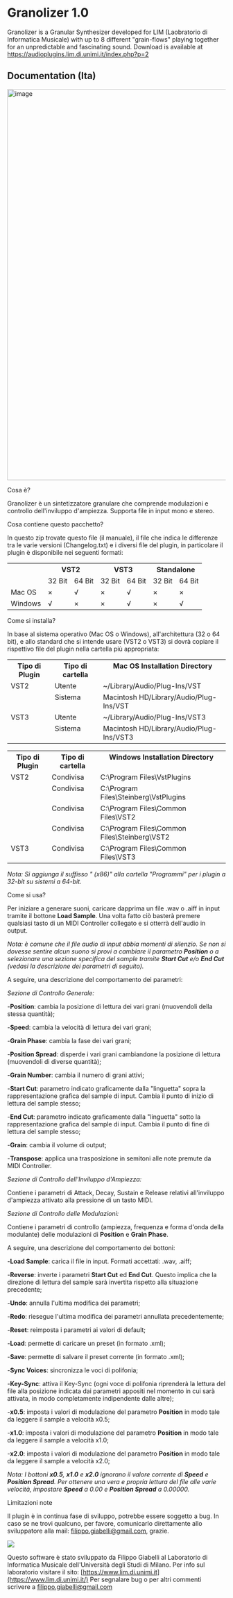 # Granolizer 1.0
Granolizer is a Granular Synthesizer developed for LIM (Laobratorio di Informatica Musicale) with up to 8 different "grain-flows" playing together for an unpredictable and fascinating sound.
Download is available at https://audioplugins.lim.di.unimi.it/index.php?p=2
## Documentation (Ita)
<img width="953" height="901" alt="image" src="https://github.com/user-attachments/assets/256a3cc3-600a-497a-bb6d-2c1082e3ddd1" />

Cosa è?

Granolizer è un sintetizzatore granulare che comprende modulazioni e controllo dell'inviluppo d'ampiezza. Supporta file in input mono e stereo.

Cosa contiene questo pacchetto?

In questo zip trovate questo file (il manuale), il file che indica le differenze tra le varie versioni (Changelog.txt) e i diversi file del plugin, in particolare il plugin è disponibile nei seguenti formati:

<table><tr><th rowspan="2" valign="top"></th><th colspan="2" valign="top">VST2</th><th colspan="2" valign="top">VST3</th><th colspan="2" valign="top">Standalone</th></tr>
<tr><td valign="top">32 Bit</td><td valign="top">64 Bit</td><td valign="top">32 Bit</td><td valign="top">64 Bit</td><td valign="top">32 Bit</td><td valign="top">64 Bit</td></tr>
<tr><td valign="top">Mac OS</td><td valign="top">×</td><td valign="top">√</td><td valign="top">×</td><td valign="top">√</td><td valign="top">×</td><td valign="top">×</td></tr>
<tr><td valign="top">Windows</td><td valign="top">√</td><td valign="top">×</td><td valign="top">×</td><td valign="top">√</td><td valign="top">×</td><td valign="top">√</td></tr>
</table>

Come si installa?

In base al sistema operativo (Mac OS o Windows), all'architettura (32 o 64 bit), e allo standard che si intende usare (VST2 o VST3) si dovrà copiare il rispettivo file del plugin nella cartella più appropriata:

<table><tr><th valign="top">Tipo di Plugin</th><th valign="top">Tipo di cartella</th><th valign="top">Mac OS Installation Directory</th></tr>
<tr><td rowspan="2" valign="top">VST2</td><td valign="top">Utente</td><td valign="top">~/Library/Audio/Plug-Ins/VST</td></tr>
<tr><td valign="top">Sistema</td><td valign="top">Macintosh HD/Library/Audio/Plug-Ins/VST</td></tr>
<tr><td rowspan="2" valign="top">VST3</td><td valign="top">Utente</td><td valign="top">~/Library/Audio/Plug-Ins/VST3</td></tr>
<tr><td valign="top">Sistema</td><td valign="top">Macintosh HD/Library/Audio/Plug-Ins/VST3</td></tr>
</table>

<table><tr><th valign="top">Tipo di Plugin</th><th valign="top">Tipo di cartella</th><th valign="top">Windows Installation Directory</th></tr>
<tr><td rowspan="4" valign="top">VST2</td><td valign="top">Condivisa</td><td valign="top">C:\Program Files\VstPlugins</td></tr>
<tr><td valign="top">Condivisa</td><td valign="top">C:\Program Files\Steinberg\VstPlugins</td></tr>
<tr><td valign="top">Condivisa</td><td valign="top">C:\Program Files\Common Files\VST2</td></tr>
<tr><td valign="top">Condivisa</td><td valign="top">C:\Program Files\Common Files\Steinberg\VST2</td></tr>
<tr><td valign="top">VST3</td><td valign="top">Condivisa</td><td valign="top">C:\Program Files\Common Files\VST3</td></tr>
</table>

*Nota: Si aggiunga il suffisso " (x86)" alla cartella "Programmi" per i plugin a 32-bit su sistemi a 64-bit.*

Come si usa?

Per iniziare a generare suoni, caricare dapprima un file .wav o .aiff in input tramite il bottone **Load Sample**. Una volta fatto ciò basterà premere qualsiasi tasto di un MIDI Controller collegato e si otterrà dell'audio in output.

*Nota: è comune che il file audio di input abbia momenti di silenzio. Se non si dovesse sentire alcun suono si provi a cambiare il parametro **Position** o a selezionare una sezione specifica del sample tramite **Start Cut** e/o **End Cut** (vedasi la descrizione dei parametri di seguito).*

A seguire, una descrizione del comportamento dei parametri:

*Sezione di Controllo Generale:*

-**Position**: cambia la posizione di lettura dei vari grani (muovendoli della stessa quantità);

-**Speed**: cambia la velocità di lettura dei vari grani;

-**Grain Phase**: cambia la fase dei vari grani;

-**Position Spread**: disperde i vari grani cambiandone la posizione di lettura (muovendoli di diverse quantità);

-**Grain Number**: cambia il numero di grani attivi;

-**Start Cut**: parametro indicato graficamente dalla "linguetta" sopra la rappresentazione grafica del sample di input. Cambia il punto di inizio di lettura del sample stesso;

-**End Cut**: parametro indicato graficamente dalla "linguetta" sotto la rappresentazione grafica del sample di input. Cambia il punto di fine di lettura del sample stesso;

-**Grain**: cambia il volume di output;

-**Transpose**: applica una trasposizione in semitoni alle note premute da MIDI Controller.

*Sezione di Controllo dell'Inviluppo d'Ampiezza:*

Contiene i parametri di Attack, Decay, Sustain e Release relativi all'inviluppo d'ampiezza attivato alla pressione di un tasto MIDI.

*Sezione di Controllo delle Modulazioni:*

Contiene i parametri di controllo (ampiezza, frequenza e forma d'onda della modulante) delle modulazioni di **Position** e **Grain Phase**.

A seguire, una descrizione del comportamento dei bottoni:

-**Load Sample**: carica il file in input. Formati accettati: .wav, .aiff;

-**Reverse**: inverte i parametri **Start Cut** ed **End Cut**. Questo implica che la direzione di lettura del sample sarà invertita rispetto alla situazione precedente;

-**Undo**: annulla l'ultima modifica dei parametri;

-**Redo**: riesegue l'ultima modifica dei parametri annullata precedentemente;

-**Reset**: reimposta i parametri ai valori di default;

-**Load**: permette di caricare un preset (in formato .xml);

-**Save**: permette di salvare il preset corrente (in formato .xml);

-**Sync Voices**: sincronizza le voci di polifonia;

-**Key-Sync**: attiva il Key-Sync (ogni voce di polifonia riprenderà la lettura del file alla posizione indicata dai parametri appositi nel momento in cui sarà attivata, in modo completamente indipendente dalle altre);

-**x0.5**: imposta i valori di modulazione del parametro **Position** in modo tale da leggere il sample a velocità x0.5;

-**x1.0**: imposta i valori di modulazione del parametro **Position** in modo tale da leggere il sample a velocità x1.0;

-**x2.0**: imposta i valori di modulazione del parametro **Position** in modo tale da leggere il sample a velocità x2.0;

*Nota: I bottoni **x0.5**, **x1.0** e **x2.0** ignorano il valore corrente di **Speed** e **Position Spread**. Per ottenere una vera e propria lettura del file alle varie velocità, impostare **Speed** a 0.00 e **Position Spread** a 0.00000.*

Limitazioni note

Il plugin è in continua fase di sviluppo, potrebbe essere soggetto a bug. In caso se ne trovi qualcuno, per favore, comunicarlo direttamente allo sviluppatore alla mail: filippo.giabelli@gmail.com, grazie.





![](Aspose.Words.dfca89ac-da01-40f5-8650-2ed0e8b7c35f.002.png)

Questo software è stato sviluppato da Filippo Giabelli al Laboratorio di Informatica Musicale dell'Università degli Studi di Milano. Per info sul laboratorio visitare il sito: [https://www.lim.di.unimi.it](https://www.lim.di.unimi.it/) Per segnalare bug o per altri commenti scrivere a filippo.giabelli@gmail.com
